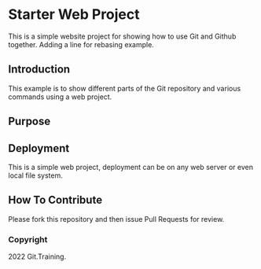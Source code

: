 # Starter Web Project

This is a simple website project for 
showing how to use Git and Github together. Adding a line for rebasing example.

## Introduction

This example is to show different parts
of the Git repository and various commands using a web project.

## Purpose

## Deployment

This is a simple web project, deployment
can be on any web server or even local 
file system.

## How To Contribute

Please fork this repository and then issue Pull Requests for review.

### Copyright

2022 Git.Training.